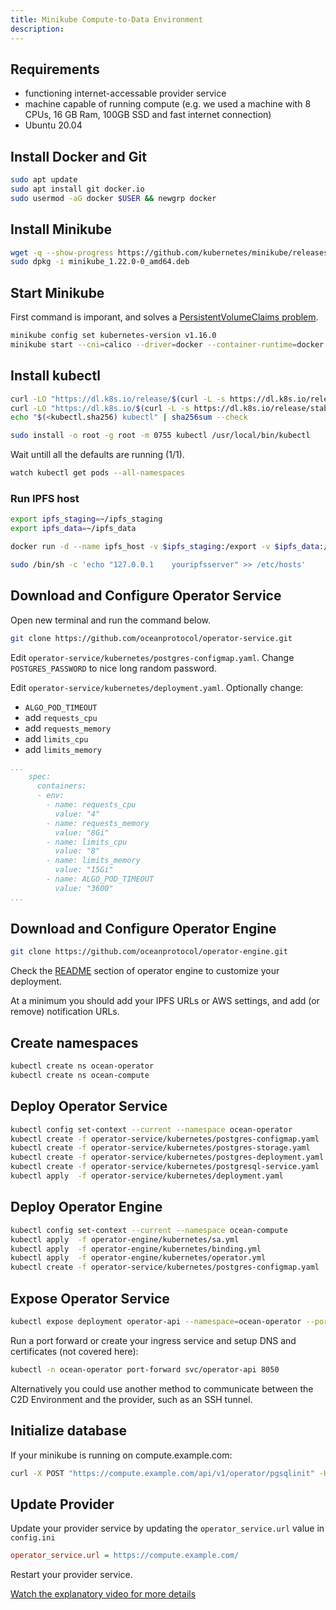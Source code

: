 ```yaml
---
title: Minikube Compute-to-Data Environment
description: 
---
```


## Requirements

- functioning internet-accessable provider service
- machine capable of running compute (e.g. we used a machine with 8 CPUs, 16 GB Ram, 100GB SSD and fast internet connection)
- Ubuntu 20.04

## Install Docker and Git

```bash
sudo apt update
sudo apt install git docker.io
sudo usermod -aG docker $USER && newgrp docker
```

## Install Minikube

```bash
wget -q --show-progress https://github.com/kubernetes/minikube/releases/download/v1.22.0/minikube_1.22.0-0_amd64.deb
sudo dpkg -i minikube_1.22.0-0_amd64.deb
```

## Start Minikube

First command is imporant, and solves a [PersistentVolumeClaims problem](https://github.com/kubernetes/minikube/issues/7828). 

```bash
minikube config set kubernetes-version v1.16.0
minikube start --cni=calico --driver=docker --container-runtime=docker
```

## Install kubectl

```bash
curl -LO "https://dl.k8s.io/release/$(curl -L -s https://dl.k8s.io/release/stable.txt)/bin/linux/amd64/kubectl"
curl -LO "https://dl.k8s.io/$(curl -L -s https://dl.k8s.io/release/stable.txt)/bin/linux/amd64/kubectl.sha256"
echo "$(<kubectl.sha256) kubectl" | sha256sum --check

sudo install -o root -g root -m 0755 kubectl /usr/local/bin/kubectl
```


Wait untill all the defaults are running (1/1).

```bash
watch kubectl get pods --all-namespaces
```

### Run IPFS host
```bash
export ipfs_staging=~/ipfs_staging
export ipfs_data=~/ipfs_data

docker run -d --name ipfs_host -v $ipfs_staging:/export -v $ipfs_data:/data/ipfs -p 4001:4001 -p 4001:4001/udp -p 127.0.0.1:8080:8080 -p 127.0.0.1:5001:5001 ipfs/go-ipfs:latest

sudo /bin/sh -c 'echo "127.0.0.1    youripfsserver" >> /etc/hosts'

```

## Download and Configure Operator Service

Open new terminal and run the command below.
```bash
git clone https://github.com/oceanprotocol/operator-service.git
```

Edit `operator-service/kubernetes/postgres-configmap.yaml`. Change `POSTGRES_PASSWORD` to nice long random password.

Edit `operator-service/kubernetes/deployment.yaml`. Optionally change:

- `ALGO_POD_TIMEOUT`
- add `requests_cpu`
- add `requests_memory`
- add `limits_cpu`
- add `limits_memory`

```yaml
...
    spec:
      containers:
      - env:
        - name: requests_cpu
          value: "4"
        - name: requests_memory
          value: "8Gi"
        - name: limits_cpu
          value: "8"
        - name: limits_memory
          value: "15Gi"
        - name: ALGO_POD_TIMEOUT
          value: "3600"
...
```

## Download and Configure Operator Engine

```bash
git clone https://github.com/oceanprotocol/operator-engine.git
```

Check the [README](https://github.com/oceanprotocol/operator-engine#customize-your-operator-engine-deployment) section of operator engine to customize your deployment.

At a minimum you should add your IPFS URLs or AWS settings, and add (or remove) notification URLs.


## Create namespaces

```bash
kubectl create ns ocean-operator
kubectl create ns ocean-compute
```

## Deploy Operator Service

```bash
kubectl config set-context --current --namespace ocean-operator
kubectl create -f operator-service/kubernetes/postgres-configmap.yaml
kubectl create -f operator-service/kubernetes/postgres-storage.yaml
kubectl create -f operator-service/kubernetes/postgres-deployment.yaml
kubectl create -f operator-service/kubernetes/postgresql-service.yaml
kubectl apply  -f operator-service/kubernetes/deployment.yaml
```

## Deploy Operator Engine

```bash
kubectl config set-context --current --namespace ocean-compute
kubectl apply  -f operator-engine/kubernetes/sa.yml
kubectl apply  -f operator-engine/kubernetes/binding.yml
kubectl apply  -f operator-engine/kubernetes/operator.yml
kubectl create -f operator-service/kubernetes/postgres-configmap.yaml
```

## Expose Operator Service

```bash
kubectl expose deployment operator-api --namespace=ocean-operator --port=8050
```

Run a port forward or create your ingress service and setup DNS and certificates (not covered here):

```bash
kubectl -n ocean-operator port-forward svc/operator-api 8050
```

Alternatively you could use another method to communicate between the C2D Environment and the provider, such as an SSH tunnel.

## Initialize database

If your minikube is running on compute.example.com:

```bash
curl -X POST "https://compute.example.com/api/v1/operator/pgsqlinit" -H  "accept: application/json"
```

## Update Provider

Update your provider service by updating the `operator_service.url` value in `config.ini`

```ini
operator_service.url = https://compute.example.com/
```

Restart your provider service.

[Watch the explanatory video for more details](https://vimeo.com/580934725)
